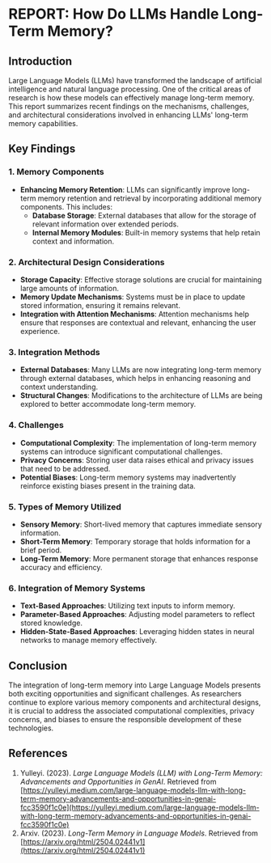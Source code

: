# REPORT: How Do LLMs Handle Long-Term Memory?

## Introduction
Large Language Models (LLMs) have transformed the landscape of artificial intelligence and natural language processing. One of the critical areas of research is how these models can effectively manage long-term memory. This report summarizes recent findings on the mechanisms, challenges, and architectural considerations involved in enhancing LLMs' long-term memory capabilities.

## Key Findings

### 1. Memory Components
- **Enhancing Memory Retention**: LLMs can significantly improve long-term memory retention and retrieval by incorporating additional memory components. This includes:
  - **Database Storage**: External databases that allow for the storage of relevant information over extended periods.
  - **Internal Memory Modules**: Built-in memory systems that help retain context and information.

### 2. Architectural Design Considerations
- **Storage Capacity**: Effective storage solutions are crucial for maintaining large amounts of information.
- **Memory Update Mechanisms**: Systems must be in place to update stored information, ensuring it remains relevant.
- **Integration with Attention Mechanisms**: Attention mechanisms help ensure that responses are contextual and relevant, enhancing the user experience.

### 3. Integration Methods
- **External Databases**: Many LLMs are now integrating long-term memory through external databases, which helps in enhancing reasoning and context understanding.
- **Structural Changes**: Modifications to the architecture of LLMs are being explored to better accommodate long-term memory.

### 4. Challenges
- **Computational Complexity**: The implementation of long-term memory systems can introduce significant computational challenges.
- **Privacy Concerns**: Storing user data raises ethical and privacy issues that need to be addressed.
- **Potential Biases**: Long-term memory systems may inadvertently reinforce existing biases present in the training data.

### 5. Types of Memory Utilized
- **Sensory Memory**: Short-lived memory that captures immediate sensory information.
- **Short-Term Memory**: Temporary storage that holds information for a brief period.
- **Long-Term Memory**: More permanent storage that enhances response accuracy and efficiency.

### 6. Integration of Memory Systems
- **Text-Based Approaches**: Utilizing text inputs to inform memory.
- **Parameter-Based Approaches**: Adjusting model parameters to reflect stored knowledge.
- **Hidden-State-Based Approaches**: Leveraging hidden states in neural networks to manage memory effectively.

## Conclusion
The integration of long-term memory into Large Language Models presents both exciting opportunities and significant challenges. As researchers continue to explore various memory components and architectural designs, it is crucial to address the associated computational complexities, privacy concerns, and biases to ensure the responsible development of these technologies.

## References
1. Yulleyi. (2023). *Large Language Models (LLM) with Long-Term Memory: Advancements and Opportunities in GenAI*. Retrieved from [https://yulleyi.medium.com/large-language-models-llm-with-long-term-memory-advancements-and-opportunities-in-genai-fcc3590f1c0e](https://yulleyi.medium.com/large-language-models-llm-with-long-term-memory-advancements-and-opportunities-in-genai-fcc3590f1c0e)
2. Arxiv. (2023). *Long-Term Memory in Language Models*. Retrieved from [https://arxiv.org/html/2504.02441v1](https://arxiv.org/html/2504.02441v1)